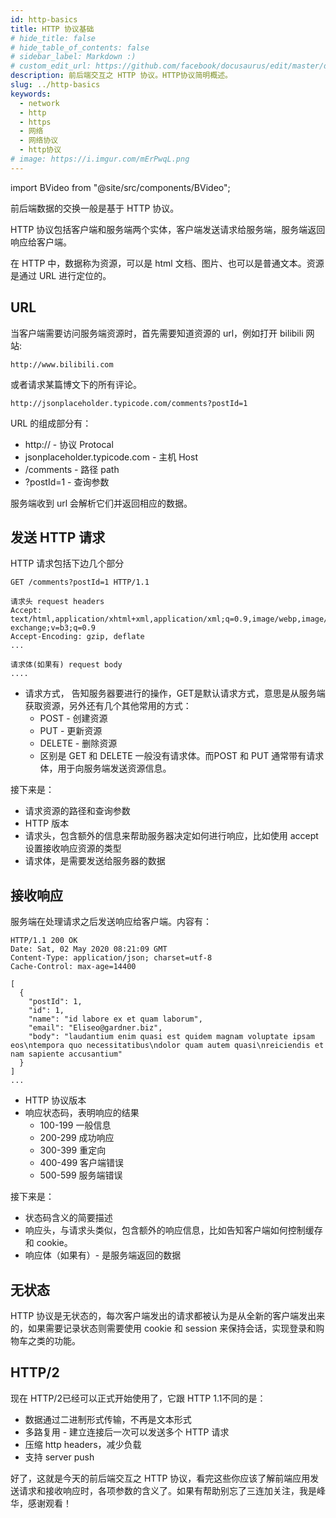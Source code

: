 ```yaml
---
id: http-basics
title: HTTP 协议基础
# hide_title: false
# hide_table_of_contents: false
# sidebar_label: Markdown :)
# custom_edit_url: https://github.com/facebook/docusaurus/edit/master/docs/api-doc-markdown.md
description: 前后端交互之 HTTP 协议。HTTP协议简明概述。
slug: ../http-basics
keywords:
  - network
  - http
  - https
  - 网络
  - 网络协议
  - http协议
# image: https://i.imgur.com/mErPwqL.png
---
```


import BVideo from "@site/src/components/BVideo";

<BVideo src="//player.bilibili.com/player.html?aid=413122179&bvid=BV1KV411o7u5&cid=186435489&page=1" bsrc="https://www.bilibili.com/video/BV1KV411o7u5/"/>

前后端数据的交换一般是基于 HTTP 协议。

HTTP 协议包括客户端和服务端两个实体，客户端发送请求给服务端，服务端返回响应给客户端。

在 HTTP 中，数据称为资源，可以是 html 文档、图片、也可以是普通文本。资源是通过 URL 进行定位的。

## URL

当客户端需要访问服务端资源时，首先需要知道资源的 url，例如打开 bilibili 网站:

```
http://www.bilibili.com
```

或者请求某篇博文下的所有评论。

```
http://jsonplaceholder.typicode.com/comments?postId=1
```

URL 的组成部分有：

- http:// - 协议 Protocal
- jsonplaceholder.typicode.com - 主机 Host
- /comments - 路径 path
- ?postId=1 - 查询参数

服务端收到 url 会解析它们并返回相应的数据。

## 发送 HTTP 请求

HTTP 请求包括下边几个部分

```
GET /comments?postId=1 HTTP/1.1

请求头 request headers
Accept: text/html,application/xhtml+xml,application/xml;q=0.9,image/webp,image/apng,*/*;q=0.8,application/signed-exchange;v=b3;q=0.9
Accept-Encoding: gzip, deflate
...

请求体(如果有) request body
....

```

- 请求方式， 告知服务器要进行的操作，GET是默认请求方式，意思是从服务端获取资源，另外还有几个其他常用的方式：
  - POST - 创建资源
  - PUT - 更新资源
  - DELETE - 删除资源
  - 区别是 GET 和 DELETE 一般没有请求体。而POST 和 PUT 通常带有请求体，用于向服务端发送资源信息。

接下来是：

- 请求资源的路径和查询参数
- HTTP 版本
- 请求头，包含额外的信息来帮助服务器决定如何进行响应，比如使用 accept 设置接收响应资源的类型
- 请求体，是需要发送给服务器的数据


## 接收响应

服务端在处理请求之后发送响应给客户端。内容有：

```
HTTP/1.1 200 OK
Date: Sat, 02 May 2020 08:21:09 GMT
Content-Type: application/json; charset=utf-8
Cache-Control: max-age=14400

[
  {
    "postId": 1,
    "id": 1,
    "name": "id labore ex et quam laborum",
    "email": "Eliseo@gardner.biz",
    "body": "laudantium enim quasi est quidem magnam voluptate ipsam eos\ntempora quo necessitatibus\ndolor quam autem quasi\nreiciendis et nam sapiente accusantium"
  }
]
...

```

- HTTP 协议版本
- 响应状态码，表明响应的结果
  - 100-199 一般信息
  - 200-299 成功响应
  - 300-399 重定向
  - 400-499 客户端错误
  - 500-599 服务端错误

接下来是：

- 状态码含义的简要描述
- 响应头，与请求头类似，包含额外的响应信息，比如告知客户端如何控制缓存和 cookie。
- 响应体（如果有）- 是服务端返回的数据

## 无状态

HTTP 协议是无状态的，每次客户端发出的请求都被认为是从全新的客户端发出来的，如果需要记录状态则需要使用 cookie 和 session 来保持会话，实现登录和购物车之类的功能。

## HTTP/2

现在 HTTP/2已经可以正式开始使用了，它跟 HTTP 1.1不同的是：

- 数据通过二进制形式传输，不再是文本形式
- 多路复用 - 建立连接后一次可以发送多个 HTTP 请求
- 压缩 http headers，减少负载
- 支持 server push

好了，这就是今天的前后端交互之 HTTP 协议，看完这些你应该了解前端应用发送请求和接收响应时，各项参数的含义了。如果有帮助别忘了三连加关注，我是峰华，感谢观看！





